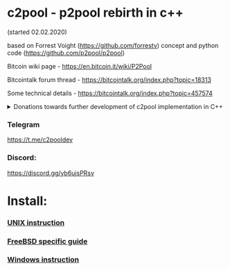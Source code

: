 # c2pool - p2pool rebirth in c++
(started 02.02.2020)

based on Forrest Voight (https://github.com/forrestv) concept and python code (https://github.com/p2pool/p2pool)

Bitcoin wiki page - https://en.bitcoin.it/wiki/P2Pool

Bitcointalk forum thread - https://bitcointalk.org/index.php?topic=18313

Some technical details - https://bitcointalk.org/index.php?topic=457574


<details>
  
  <summary>Donations towards further development of с2pool implementation in C++</summary>


### PayPal donation:

[![Donate](https://www.paypalobjects.com/en_US/i/btn/btn_donateCC_LG.gif)](https://www.paypal.com/cgi-bin/webscr?cmd=_s-xclick&hosted_button_id=9DF676HUWAHKY)

![image](https://github.com/frstrtr/c2pool/assets/4164913/51e82162-3d0b-435a-89b7-d8051983b3dc)


</details>

### Telegram
https://t.me/c2pooldev

### Discord:
https://discord.gg/yb6ujsPRsv

# Install:
### [UNIX instruction](doc/build-unix.md)
### [FreeBSD specific guide](doc/build-freebsd.md)
### [Windows instruction](doc/build-windows.md)
